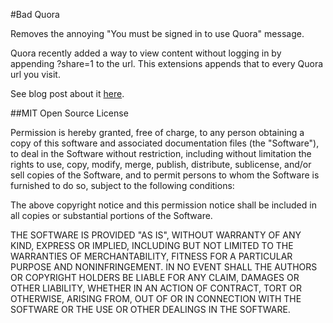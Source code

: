 #Bad Quora

Removes the annoying "You must be signed in to use Quora" message.

Quora recently added a way to view content without logging in by appending ?share=1 to the url. This extensions appends that to every Quora url you visit.

See blog post about it [here](http://blog.quora.com/Making-Sharing-Better).

##MIT Open Source License

Permission is hereby granted, free of charge, to any person obtaining a copy of this software and associated documentation files (the "Software"), to deal in the Software without restriction, including without limitation the rights to use, copy, modify, merge, publish, distribute, sublicense, and/or sell copies of the Software, and to permit persons to whom the Software is furnished to do so, subject to the following conditions:

The above copyright notice and this permission notice shall be included in all copies or substantial portions of the Software.

THE SOFTWARE IS PROVIDED "AS IS", WITHOUT WARRANTY OF ANY KIND, EXPRESS OR IMPLIED, INCLUDING BUT NOT LIMITED TO THE WARRANTIES OF MERCHANTABILITY, FITNESS FOR A PARTICULAR PURPOSE AND NONINFRINGEMENT. IN NO EVENT SHALL THE AUTHORS OR COPYRIGHT HOLDERS BE LIABLE FOR ANY CLAIM, DAMAGES OR OTHER LIABILITY, WHETHER IN AN ACTION OF CONTRACT, TORT OR OTHERWISE, ARISING FROM, OUT OF OR IN CONNECTION WITH THE SOFTWARE OR THE USE OR OTHER DEALINGS IN THE SOFTWARE.
